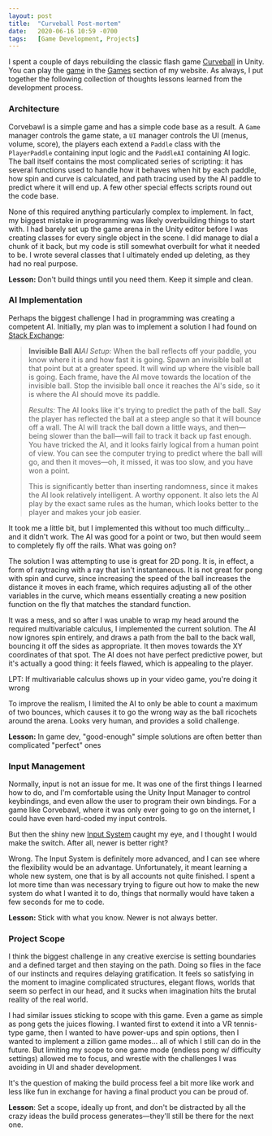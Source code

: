 ```yaml
---
layout: post
title:  "Curveball Post-mortem"
date:   2020-06-16 10:59 -0700
tags:   [Game Development, Projects]
---
```


I spent a couple of days rebuilding the classic flash game <a href="http://curveball-game.com">Curveball</a> in Unity. You can play the <a href="https://grahamewatt.com/games/corvebawl/">game</a> in the <a href="https://grahamewatt.com/games/">Games</a> section of my website. As always, I put together the following collection of thoughts lessons learned from the development process.

<h3>Architecture</h3>

Corvebawl is a simple game and has a simple code base as a result. A <code>Game</code> manager controls the game state, a <code>UI</code> manager controls the UI (menus, volume, score), the players each extend a <code>Paddle</code> class with the <code>PlayerPaddle</code> containing input logic and the <code>PaddleAI</code> containing AI logic. The ball itself contains the most complicated series of scripting: it has several functions used to handle how it behaves when hit by each paddle, how spin and curve is calculated, and path tracing used by the AI paddle to predict where it will end up. A few other special effects scripts round out the code base.

None of this required anything particularly complex to implement. In fact, my biggest mistake in programming was likely overbuilding things to start with. I had barely set up the game arena in the Unity editor before I was creating classes for every single object in the scene. I did manage to dial a chunk of it back, but my code is still somewhat overbuilt for what it needed to be. I wrote several classes that I ultimately ended up deleting, as they had no real purpose. 

<strong>Lesson:</strong> Don't build things until you need them. Keep it simple and clean.

<h3>AI Implementation</h3>

Perhaps the biggest challenge I had in programming was creating a competent AI. Initially, my plan was to implement a solution I had found on <a href="https://gamedev.stackexchange.com/a/57397">Stack Exchange</a>:

<blockquote class="wp-block-quote"><strong>Invisible Ball AI</strong><em>AI Setup:</em> When the ball reflects off your paddle, you know where it is and how fast it is going. Spawn an invisible ball at that point but at a greater speed. It will wind up where the visible ball is going. Each frame, have the AI move towards the location of the invisible ball. Stop the invisible ball once it reaches the AI's side, so it is where the AI should move its paddle.

<em>Results: </em>The AI looks like it's trying to predict the path of the ball. Say the player has reflected the ball at a steep angle so that it will bounce off a wall. The AI will track the ball down a little ways, and then—being slower than the ball—will fail to track it back up fast enough. You have tricked the AI, and it looks fairly logical from a human point of view. You can see the computer trying to predict where the ball will go, and then it moves—oh, it missed, it was too slow, and you have won a point.

This is significantly better than inserting randomness, since it makes the AI look relatively intelligent. A worthy opponent. It also lets the AI play by the exact same rules as the human, which looks better to the player and makes your job easier.</blockquote>

It took me a little bit, but I implemented this without too much difficulty... and it didn't work. The AI was good for a point or two, but then would seem to completely fly off the rails. What was going on?

The solution I was attempting to use is great for 2D pong. It is, in effect, a form of raytracing with a ray that isn't instantaneous. It is not great for pong with spin and curve, since increasing the speed of the ball increases the distance it moves in each frame, which requires adjusting all of the other variables in the curve, which means essentially creating a new position function on the fly that matches the standard function.

It was a mess, and so after I was unable to wrap my head around the required <span name="calculus">multivariable calculus,</span> I implemented the current solution. The AI now ignores spin entirely, and draws a path from the ball to the back wall, bouncing it off the sides as appropriate. It then moves towards the XY coordinates of that spot. The AI does not have perfect predictive power, but it's actually a good thing: it feels flawed, which is appealing to the player.

<aside name="calculus">LPT: If multivariable calculus shows up in your video game, you're doing it wrong</aside>

To improve the realism, I limited the AI to only be able to count a maximum of two bounces, which causes it to go the wrong way as the ball ricochets around the arena. Looks very human, and provides a solid challenge.

<strong>Lesson:</strong> In game dev, "good-enough" simple solutions are often better than complicated "perfect" ones

<h3>Input Management</h3>

Normally, input is not an issue for me. It was one of the first things I learned how to do, and I'm comfortable using the Unity Input Manager to control keybindings, and even allow the user to program their own bindings. For a game like Corvebawl, where it was only ever going to go on the internet, I could have even hard-coded my input controls.

But then the shiny new <a href="https://blogs.unity3d.com/2019/10/14/introducing-the-new-input-system/">Input System</a> caught my eye, and I thought I would make the switch. After all, newer is better right?

Wrong. The Input System is definitely more advanced, and I can see where the flexibility would be an advantage. Unfortunately, it meant learning a whole new system, one that is by all accounts not quite finished. I spent a lot more time than was necessary trying to figure out how to make the new system do what I wanted it to do, things that normally would have taken a few seconds for me to code.

<strong>Lesson:</strong> Stick with what you know. Newer is not always better.

<h3>Project Scope</h3>

I think the biggest challenge in any creative exercise is setting boundaries and a defined target and then staying on the path. Doing so flies in the face of our instincts and requires delaying gratification. It feels so satisfying in the moment to imagine complicated structures, elegant flows, worlds that seem so perfect in our head, and it sucks when imagination hits the brutal reality of the real world.

I had similar issues sticking to scope with this game. Even a game as simple as pong gets the juices flowing. I wanted first to extend it into a VR tennis-type game, then I wanted to have power-ups and spin options, then I wanted to implement a zillion game modes... all of which I still can do in the future. But limiting my scope to one game mode (endless pong w/ difficulty settings) allowed me to focus, and wrestle with the challenges I was avoiding in UI and shader development.

It's the question of making the build process feel a bit more like work and less like fun in exchange for having a final product you can be proud of.

<strong>Lesson</strong>: Set a scope, ideally up front, and don't be distracted by all the crazy ideas the build process generates—they'll still be there for the next one.
